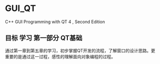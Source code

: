 # GUI_QT

C++ GUI Programming with QT 4 , Second Edition 

## 目标 学习 第一部分 QT基础
通过第一章到第五章的学习，初步掌握QT开发的流程，了解窗口的设计思路。更重要的是通过这一过程，感性的理解面向对象编程的过程。
